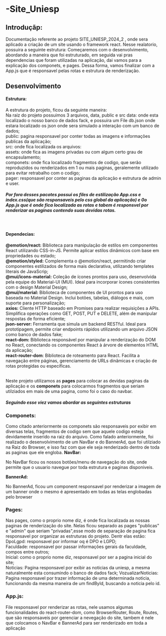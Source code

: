 # -Site_Uniesp

<h2>Introduçãp:</h2>
<p>
Documentação referente ao projeto SITE_UNIESP_2024_2 , onde sera aplicado a criação de um site usando o framework react. Nesse realatorio, possuira a seguinte estrutura:
Começaremos com o desenvolvimento, abordando a maneira que foi estruturado, em seguida vai pras dependencias  que foram utilizadas na aplicação, dai vamos para a explicação dos componets, e pages. Dessa forma, vamos finalizar com a App.js que é responsavel pelas rotas e estrutura de renderização.
</p>

<h2>
Desenvolvimento
</h2>
<p>
    <h4>
        Estrutura:
    </h4> 
    <p>
        A estrutura do projeto, ficou da seguinte maneira: <br/>
        Na raiz do projeto possuimos 3 arquivos, data, public e src
        data: onde esta localizado o nosso banco de dados fack, e possuira um File db.json onde estara localizado os json onde sera simulado a interação com um banco de dados; <br/>
        public: pagina responsavel por conter todas as imagens e informações publicas da aplicação; <br/>
        src: onde fica localizada os arquivos: <br/>
        assets: onde fica as imagens privadas ou com algum certo grau de encapsulamento; <br/>
        componets: onde fica localizado fragmentos de codigo, que serão reproduzidos ou renderizados em 1 ou mais paginas, geralemente utilizado para evitar retrabalho com o codigo; <br/>
        pager: responsavel por conter as paginas da aplicação e estrutura de admin e user. <br/>
        <h5>Por fora desses pacotes possui os files de estilização App.css e index.css(que são responsaveis pelo css global da aplicação) e 0o App.js que é onde fica localizada as rotas e tabem é responsvel por renderizar as paginas contendo suas devidas rotas.</h5>
    </p>
    <br/>
    <h4>
        Dependecias: 
    </h4>
    <p>
    <strong>@emotion/react:</strong>
    Biblioteca para manipulação de estilos em componentes React utilizando CSS-in-JS. Permite aplicar estilos dinâmicos com base em propriedades ou estado;<br/>
    <strong>@emotion/styled:</strong>
    Complementa o @emotion/react, permitindo criar componentes estilizados de forma mais declarativa, utilizando templates literais de JavaScrip;<br/>
    <strong>@mui/icons-material:</strong>
    Coleção de ícones prontos para uso, desenvolvida pela equipe do Material-UI (MUI). Ideal para incorporar ícones consistentes com o design Material Design;<br/>
    <strong>@mui/material:</strong>
    Biblioteca de componentes de UI prontos para uso baseada no Material Design. Inclui botões, tabelas, diálogos e mais, com suporte para personalização;<br/>
    <strong>axios:</strong>
     Cliente HTTP baseado em Promises para realizar requisições a APIs. Simplifica operações como GET, POST, PUT e DELETE, além de manipular respostas de forma eficiente;<br/>
    <strong>json-server:</strong>
    Ferramenta que simula um backend RESTful. Ideal para prototipagem, permite criar endpoints rápidos utilizando um arquivo JSON como banco de dados fake;<br/>
    <strong>react-dom:</strong> 
    Biblioteca responsável por manipular a renderização do DOM no React, conectando os componentes React à árvore de elementos HTML da aplicação;<br/>
    <strong>react-router-dom</strong>:
    Biblioteca de roteamento para React. Facilita a navegação entre páginas, gerenciamento de URLs dinâmicas e criação de rotas protegidas ou específicas.<br/>
    </p>
    </br>
    Neste projeto utilizamos as <strong>pages</strong> para colocar as devidas paginas da aplicação e os <strong>componets</strong> para colocarmos fragmentos que seriam utilziados em mais de uma pagina, como foi o caso do navbar.
    <br/>
    <h5>Seguindo esse viez vamos abordar as seguintes estruturas
    <h3>
        Componets:
    </h3>
    <p>
        Como citado anteriormente os componets são responsaveis por exibir em diversas telas, fragmentos de codigo sem que aquele codigo esteja devidamente inserido na raiz do arquivo.
        Como falado anteriormente, foi realizado o desenvolvimento de um NavBar e do BannerAd, que foi utilziado na Raiz do Browser, e isso faz com  que ele seja renderizado dentro de toda as paginas que ele engloba.
        <strong>
        NavBar:
        </strong>
        <p>
         No NavBar ficou os nossos botões/menu de navegação do site, onde permite que o usuario navegue por toda estrutura e paginas disponiveis.
        </p>
        <strong>
        BannerAd:
        </strong>
        <p>
         No BannerAd, ficou um component responsavel por renderizar a imagem de um banner onde o mesmo é apresentado em todas as telas englobadas pelo browser
        </p>
    </p>    
    <h3>
        Pages:
    </h3>
    <p>
        Nas pages, como o proprio nome diz, é onde fica localizada as nossas paginas de renderização do site. Nelas ficou separado as pages "publicas" e "admin" que seriam "privadas",esse modo de separação de pagina fica responsavel por organizar as estruturas do projeto. Dentr elas estão: <br/>
        DpoLgpd: responsavel por informar oq é DPO e LGPD; <br/>
        Faculdade: responsavel por passar informações gerais da faculdade, compos entre outros; <br/>
        Inicial: como o proprio nome diz, responsavel por ser a pagina inicial do site; <br/>
        Noticias: Pagina responsavel por exibir as noticias da uniesp, a mesma naturalmente esta consumindo o banco de dados fack;
        VozualizarNoticias: Pagina responsavel por trazer informação de uma determinada noticia, funcionando da mesma maneira de um findById, buscando a noticia pelo id.
    </p>
    <h3>
        App.js: <br/>
    </h3>
    <p>
        File responsavel por renderizar as rotas, nele usamos algumas funcionalidades do react-router-dom, como BrowserRouter, Route, Routes, que são responsaveis por gerenciar a nevegação do site, tambem é nele que colocamos o NavBar e BannerAd para ser renderizado em toda a aplicação
    </p>
</p>